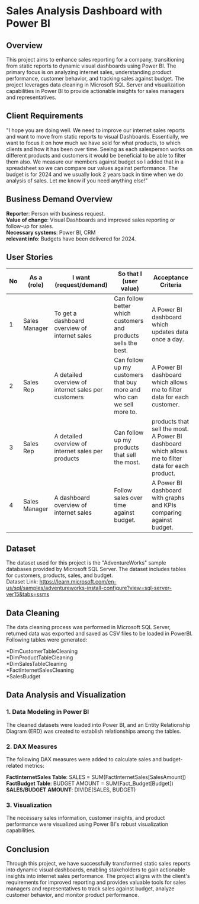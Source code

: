 
# Sales Analysis Dashboard with Power BI  
## Overview  
This project aims to enhance sales reporting for a company, transitioning from static reports to dynamic visual dashboards using Power BI. The primary focus is on analyzing internet sales, understanding product performance, customer behavior, and tracking sales against budget. The project leverages data cleaning in Microsoft SQL Server and visualization capabilities in Power BI to provide actionable insights for sales managers and representatives.  

## Client Requirements  
"I hope you are doing well. We need to improve our internet sales reports and want to move from static reports to visual Dashboards. Essentially, we want to focus it on how much we have sold for what products, to which clients and how it has been over time. Seeing as each salesperson works on different products and customers it would be beneficial to be able to filter them also. We measure our members against budget so I added that in a spreadsheet so we can compare our values against performance. The budget is for 2024 and we usually look 2 years back in time when we do analysis of sales. Let me know if you need anything else!"  

## Business Demand Overview  
**Reporter**: Person with business request.  
**Value of change**: Visual Dashboards and improved sales reporting or follow-up for sales.  
**Necessary systems**: Power BI, CRM  
**relevant info**: Budgets have been delivered for 2024.  

## User Stories
| No | As a (role) | I want (request/demand) | So that I (user value) | Acceptance Criteria |  
|----|-------------|-------------------------|------------------------|---------------------|  
| 1 | Sales Manager | To get a dashboard overview of internet sales | Can follow better which customers and products sells the best. | A Power BI dashboard which updates data once a day. |  
| 2 | Sales Rep | A detailed overview of internet sales per customers | Can follow up my customers that buy more and who can we sell more to. | A Power BI dashboard which allows me to filter data for each customer. |  
| 3 |	Sales Rep | A detailed overview of internet sales per products | Can follow up my products that sell the most. | products that sell the most.	A Power BI dashboard which allows me to filter data for each product.|  
| 4 | Sales Manager | A dashboard overview of internet sales | Follow sales over time against budget. | A Power BI dashboard with graphs and KPIs comparing against budget. |  

## Dataset  
The dataset used for this project is the "AdventureWorks" sample databases provided by Microsoft SQL Server. The dataset includes tables for customers, products, sales, and budget.  
Dataset Link: https://learn.microsoft.com/en-us/sql/samples/adventureworks-install-configure?view=sql-server-ver15&tabs=ssms  

## Data Cleaning
The data cleaning process was performed in Microsoft SQL Server, returned data was exported and saved as CSV files to be loaded in PowerBI. Following tables were generated:  

*DimCustomerTableCleaning  
*DimProductTableCleaning  
*DimSalesTableCleaning  
*FactInternetSalesCleaning  
*SalesBudget  

## Data Analysis and Visualization
### 1. Data Modeling in Power BI
The cleaned datasets were loaded into Power BI, and an Entity Relationship Diagram (ERD) was created to establish relationships among the tables.  

### 2. DAX Measures
The following DAX measures were added to calculate sales and budget-related metrics:  

**FactInternetSales Table**: SALES = SUM(FactInternetSales[SalesAmount])  
**FactBudget Table**: BUDGET AMOUNT = SUM(Fact_Budget[Budget])  
**SALES/BUDGET AMOUNT**: DIVIDE(SALES, BUDGET)  

### 3. Visualization
The necessary sales information, customer insights, and product performance were visualized using Power BI's robust visualization capabilities. 

## Conclusion
Through this project, we have successfully transformed static sales reports into dynamic visual dashboards, enabling stakeholders to gain actionable insights into internet sales performance. The project aligns with the client's requirements for improved reporting and provides valuable tools for sales managers and representatives to track sales against budget, analyze customer behavior, and monitor product performance.
